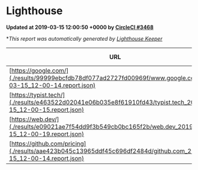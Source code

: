 
# Lighthouse

**Updated at 2019-03-15 12:00:50 +0000 by [CircleCI #3468](https://circleci.com/gh/ItinerisLtd/lighthouse-keeper-example/3468)**

**This report was automatically generated by [Lighthouse Keeper](https://github.com/itinerisltd/lighthouse-keeper)*

| URL | Performance | Accessibility | Best Practices | SEO | PWA | Updated At |
| --- | --- | --- | --- | --- | --- | --- |
| [https://google.com/](./results/99999ebcfdb78df077ad2727fd00969f/www.google.com_2019-03-15_12-00-14.report.json) | 0.94 | 0.71 | 0.93 | 0.82 | 0.58 | 2019-03-15T12:00:14.356Z |
| [https://typist.tech/](./results/e463522d02041e06b035e8f61910fd43/typist.tech_2019-03-15_12-00-15.report.json) | 1 |  |  |  |  | 2019-03-15T12:00:15.482Z |
| [https://web.dev/](./results/e09021ae7f54dd9f3b549cb0bc165f2b/web.dev_2019-03-15_12-00-19.report.json) | 0.89 | 0.93 | 0.93 | 0.87 | 1 | 2019-03-15T12:00:19.456Z |
| [https://github.com/pricing](./results/aae423b045c13965ddf45c696df2484d/github.com_2019-03-15_12-00-14.report.json) | 0.8 | 0.89 | 0.93 | 0.9 | 0.58 | 2019-03-15T12:00:14.134Z |
